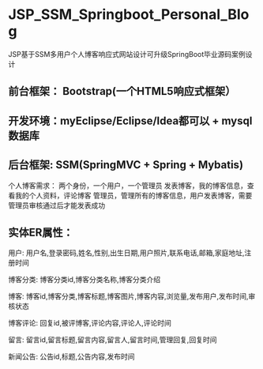 # JSP_SSM_Springboot_Personal_Blog
JSP基于SSM多用户个人博客响应式网站设计可升级SpringBoot毕业源码案例设计
## 前台框架： Bootstrap(一个HTML5响应式框架）
## 开发环境：myEclipse/Eclipse/Idea都可以 + mysql数据库
## 后台框架: SSM(SpringMVC + Spring + Mybatis) 
个人博客需求：
两个身份，一个用户，一个管理员
发表博客，我的博客信息，查看我的个人资料，评论博客
管理员，管理所有的博客信息，用户发表博客，需要管理员审核通过后才能发表成功
## 实体ER属性：
用户: 用户名,登录密码,姓名,性别,出生日期,用户照片,联系电话,邮箱,家庭地址,注册时间

博客分类: 博客分类id,博客分类名称,博客分类介绍

博客: 博客id,博客分类,博客标题,博客图片,博客内容,浏览量,发布用户,发布时间,审核状态

博客评论: 回复id,被评博客,评论内容,评论人,评论时间

留言: 留言id,留言标题,留言内容,留言人,留言时间,管理回复,回复时间

新闻公告: 公告id,标题,公告内容,发布时间
